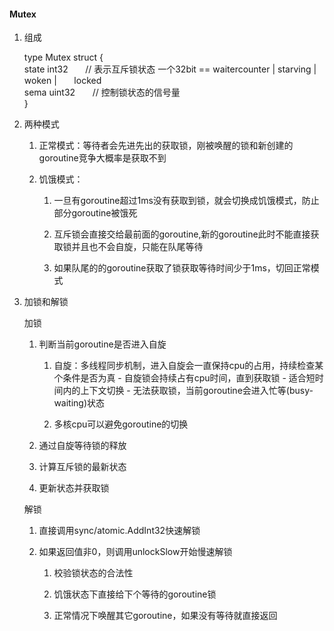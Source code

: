 #### Mutex

1. 组成
    
    type Mutex struct {  
      state int32        // 表示互斥锁状态 一个32bit == waitercounter | starving | woken |        locked  
      sema  uint32       // 控制锁状态的信号量  
    }
    
2. 两种模式
    1. 正常模式：等待者会先进先出的获取锁，刚被唤醒的锁和新创建的goroutine竞争大概率是获取不到
        
    2. 饥饿模式：
        1. 一旦有goroutine超过1ms没有获取到锁，就会切换成饥饿模式，防止部分goroutine被饿死
            
        2. 互斥锁会直接交给最前面的goroutine,新的goroutine此时不能直接获取锁并且也不会自旋，只能在队尾等待
            
        3. 如果队尾的的goroutine获取了锁获取等待时间少于1ms，切回正常模式
            
3. 加锁和解锁
    
    加锁
    
    1. 判断当前goroutine是否进入自旋
        
        1. 自旋：多线程同步机制，进入自旋会一直保持cpu的占用，持续检查某个条件是否为真
			    - 自旋锁会持续占有cpu时间，直到获取锁
			    - 适合短时间内的上下文切换
			    - 无法获取锁，当前goroutine会进入忙等(busy-waiting)状态
            
        2. 多核cpu可以避免goroutine的切换
            
    2. 通过自旋等待锁的释放
        
    3. 计算互斥锁的最新状态
        
    4. 更新状态并获取锁
        
    
    解锁
    
    1. 直接调用sync/atomic.AddInt32快速解锁
        
    2. 如果返回值非0，则调用unlockSlow开始慢速解锁
        
        1. 校验锁状态的合法性
            
        2. 饥饿状态下直接给下个等待的goroutine锁
            
        3. 正常情况下唤醒其它goroutine，如果没有等待就直接返回